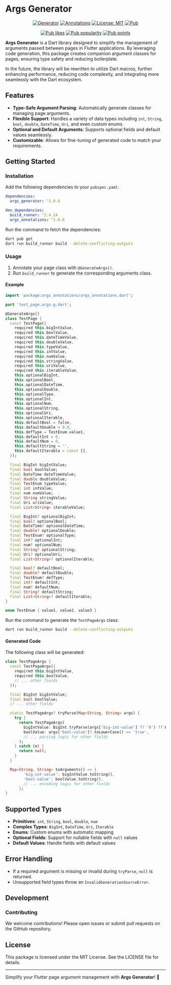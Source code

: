 
# Args Generator

<p align="center">
  <a href="https://pub.dev/packages/args_generator"><img src="https://img.shields.io/pub/v/args_generator.svg" alt="Generator"></a>
  <a href="https://pub.dev/packages/args_annotations"><img src="https://img.shields.io/pub/v/args_annotations.svg" alt="Annotations"></a>
  <a href="https://opensource.org/licenses/MIT"><img src="https://img.shields.io/badge/license-MIT-blue.svg" alt="License: MIT"></a>
  <a href="https://github.com/yelmuratoff/args_generator"><img src="https://img.shields.io/github/stars/yelmuratoff/args_generator?style=social" alt="Pub"></a>
</p>
<p align="center">
  <a href="https://pub.dev/packages/args_generator/score"><img src="https://img.shields.io/pub/likes/args_generator?logo=flutter" alt="Pub likes"></a>
  <a href="https://pub.dev/packages/args_generator/score"><img src="https://img.shields.io/pub/popularity/args_generator?logo=flutter" alt="Pub popularity"></a>
  <a href="https://pub.dev/packages/args_generator/score"><img src="https://img.shields.io/pub/points/args_generator?logo=flutter" alt="Pub points"></a>
</p>


**Args Generator** is a Dart library designed to simplify the management of arguments passed between pages in Flutter applications. By leveraging code generation, this package creates companion argument classes for pages, ensuring type safety and reducing boilerplate.

In the future, the library will be rewritten to utilize Dart macros, further enhancing performance, reducing code complexity, and integrating more seamlessly with the Dart ecosystem.

## Features

- **Type-Safe Argument Parsing**: Automatically generate classes for managing page arguments.
- **Flexible Support**: Handles a variety of data types including `int`, `String`, `bool`, `double`, `DateTime`, `Uri`, and even custom enums.
- **Optional and Default Arguments**: Supports optional fields and default values seamlessly.
- **Customizable**: Allows for fine-tuning of generated code to match your requirements.

## Getting Started

### Installation

Add the following dependencies to your `pubspec.yaml`:

```yaml
dependencies:
  args_generator: ^1.0.6

dev_dependencies:
  build_runner: ^2.4.14
  args_annotations: ^1.0.6
```

Run the command to fetch the dependencies:

```bash
dart pub get
dart run build_runner build --delete-conflicting-outputs
```

### Usage

1. Annotate your page class with `@GenerateArgs()`.
2. Run `build_runner` to generate the corresponding arguments class.

#### Example

```dart
import 'package:args_annotations/args_annotations.dart';

part 'test_page.args.g.dart';

@GenerateArgs()
class TestPage {
  const TestPage({
    required this.bigIntValue,
    required this.boolValue,
    required this.dateTimeValue,
    required this.doubleValue,
    required this.typeValue,
    required this.intValue,
    required this.numValue,
    required this.stringValue,
    required this.uriValue,
    required this.iterableValue,
    this.optionalBigInt,
    this.optionalBool,
    this.optionalDateTime,
    this.optionalDouble,
    this.optionalType,
    this.optionalInt,
    this.optionalNum,
    this.optionalString,
    this.optionalUri,
    this.optionalIterable,
    this.defaultBool = false,
    this.defaultDouble = 0.0,
    this.defType = TestEnum.value1,
    this.defaultInt = 0,
    this.defaultNum = 0,
    this.defaultString = '',
    this.defaultIterable = const [],
  });

  final BigInt bigIntValue;
  final bool boolValue;
  final DateTime dateTimeValue;
  final double doubleValue;
  final TestEnum typeValue;
  final int intValue;
  final num numValue;
  final String stringValue;
  final Uri uriValue;
  final List<String> iterableValue;

  final BigInt? optionalBigInt;
  final bool? optionalBool;
  final DateTime? optionalDateTime;
  final double? optionalDouble;
  final TestEnum? optionalType;
  final int? optionalInt;
  final num? optionalNum;
  final String? optionalString;
  final Uri? optionalUri;
  final List<String>? optionalIterable;

  final bool? defaultBool;
  final double? defaultDouble;
  final TestEnum? defType;
  final int? defaultInt;
  final num? defaultNum;
  final String? defaultString;
  final List<String>? defaultIterable;
}

enum TestEnum { value1, value2, value3 }
```

Run the command to generate the `TestPageArgs` class:

```bash
dart run build_runner build --delete-conflicting-outputs
```

#### Generated Code

The following class will be generated:

```dart
class TestPageArgs {
  const TestPageArgs({
    required this.bigIntValue,
    required this.boolValue,
    // ... other fields
  });

  final BigInt bigIntValue;
  final bool boolValue;
  // ... other fields

  static TestPageArgs? tryParse(Map<String, String> args) {
    try {
      return TestPageArgs(
        bigIntValue: BigInt.tryParse(args['big-int-value'] ?? '0') ?? BigInt.zero,
        boolValue: args['bool-value']?.toLowerCase() == 'true',
        // ... parsing logic for other fields
      );
    } catch (e) {
      return null;
    }
  }

  Map<String, String> toArguments() => {
        'big-int-value': bigIntValue.toString(),
        'bool-value': boolValue.toString(),
        // ... encoding logic for other fields
      };
}
```

## Supported Types

- **Primitives**: `int`, `String`, `bool`, `double`, `num`
- **Complex Types**: `BigInt`, `DateTime`, `Uri`, `Iterable`
- **Enums**: Custom enums with automatic mapping
- **Optional Fields**: Support for nullable fields with `null` values
- **Default Values**: Handle fields with default values

## Error Handling

- If a required argument is missing or invalid during `tryParse`, `null` is returned.
- Unsupported field types throw an `InvalidGenerationSourceError`.

## Development

### Contributing

We welcome contributions! Please open issues or submit pull requests on the GitHub repository.

## License

This package is licensed under the MIT License. See the LICENSE file for details.

---

Simplify your Flutter page argument management with **Args Generator**! 🚀
